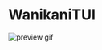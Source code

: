 # WanikaniTUI

![preview gif](https://github.com/user-attachments/assets/9903fdb5-5ee2-4c58-8cda-90b58c011697)
